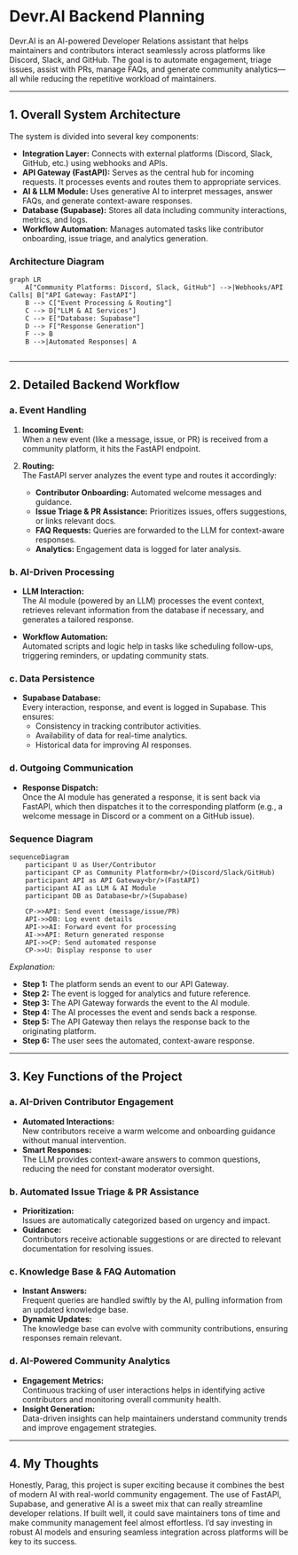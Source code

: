 

# Devr.AI Backend Planning

Devr.AI is an AI-powered Developer Relations assistant that helps maintainers and contributors interact seamlessly across platforms like Discord, Slack, and GitHub. The goal is to automate engagement, triage issues, assist with PRs, manage FAQs, and generate community analytics—all while reducing the repetitive workload of maintainers.

---

## 1. Overall System Architecture

The system is divided into several key components:

- **Integration Layer:** Connects with external platforms (Discord, Slack, GitHub, etc.) using webhooks and APIs.
- **API Gateway (FastAPI):** Serves as the central hub for incoming requests. It processes events and routes them to appropriate services.
- **AI & LLM Module:** Uses generative AI to interpret messages, answer FAQs, and generate context-aware responses.
- **Database (Supabase):** Stores all data including community interactions, metrics, and logs.
- **Workflow Automation:** Manages automated tasks like contributor onboarding, issue triage, and analytics generation.

### Architecture Diagram

```mermaid
graph LR
    A["Community Platforms: Discord, Slack, GitHub"] -->|Webhooks/API Calls| B["API Gateway: FastAPI"]
    B --> C["Event Processing & Routing"]
    C --> D["LLM & AI Services"]
    C --> E["Database: Supabase"]
    D --> F["Response Generation"]
    F --> B
    B -->|Automated Responses| A


```

---

## 2. Detailed Backend Workflow

### a. Event Handling

1. **Incoming Event:**  
   When a new event (like a message, issue, or PR) is received from a community platform, it hits the FastAPI endpoint.
   
2. **Routing:**  
   The FastAPI server analyzes the event type and routes it accordingly:
   - **Contributor Onboarding:** Automated welcome messages and guidance.
   - **Issue Triage & PR Assistance:** Prioritizes issues, offers suggestions, or links relevant docs.
   - **FAQ Requests:** Queries are forwarded to the LLM for context-aware responses.
   - **Analytics:** Engagement data is logged for later analysis.

### b. AI-Driven Processing

- **LLM Interaction:**  
  The AI module (powered by an LLM) processes the event context, retrieves relevant information from the database if necessary, and generates a tailored response.
  
- **Workflow Automation:**  
  Automated scripts and logic help in tasks like scheduling follow-ups, triggering reminders, or updating community stats.

### c. Data Persistence

- **Supabase Database:**  
  Every interaction, response, and event is logged in Supabase. This ensures:
  - Consistency in tracking contributor activities.
  - Availability of data for real-time analytics.
  - Historical data for improving AI responses.

### d. Outgoing Communication

- **Response Dispatch:**  
  Once the AI module has generated a response, it is sent back via FastAPI, which then dispatches it to the corresponding platform (e.g., a welcome message in Discord or a comment on a GitHub issue).

### Sequence Diagram

```mermaid
sequenceDiagram
    participant U as User/Contributor
    participant CP as Community Platform<br/>(Discord/Slack/GitHub)
    participant API as API Gateway<br/>(FastAPI)
    participant AI as LLM & AI Module
    participant DB as Database<br/>(Supabase)
    
    CP->>API: Send event (message/issue/PR)
    API->>DB: Log event details
    API->>AI: Forward event for processing
    AI->>API: Return generated response
    API->>CP: Send automated response
    CP->>U: Display response to user
```

*Explanation:*  
- **Step 1:** The platform sends an event to our API Gateway.
- **Step 2:** The event is logged for analytics and future reference.
- **Step 3:** The API Gateway forwards the event to the AI module.
- **Step 4:** The AI processes the event and sends back a response.
- **Step 5:** The API Gateway then relays the response back to the originating platform.
- **Step 6:** The user sees the automated, context-aware response.

---

## 3. Key Functions of the Project

### a. AI-Driven Contributor Engagement
- **Automated Interactions:**  
  New contributors receive a warm welcome and onboarding guidance without manual intervention.
- **Smart Responses:**  
  The LLM provides context-aware answers to common questions, reducing the need for constant moderator oversight.

### b. Automated Issue Triage & PR Assistance
- **Prioritization:**  
  Issues are automatically categorized based on urgency and impact.
- **Guidance:**  
  Contributors receive actionable suggestions or are directed to relevant documentation for resolving issues.

### c. Knowledge Base & FAQ Automation
- **Instant Answers:**  
  Frequent queries are handled swiftly by the AI, pulling information from an updated knowledge base.
- **Dynamic Updates:**  
  The knowledge base can evolve with community contributions, ensuring responses remain relevant.

### d. AI-Powered Community Analytics
- **Engagement Metrics:**  
  Continuous tracking of user interactions helps in identifying active contributors and monitoring overall community health.
- **Insight Generation:**  
  Data-driven insights can help maintainers understand community trends and improve engagement strategies.

---

## 4. My Thoughts

Honestly, Parag, this project is super exciting because it combines the best of modern AI with real-world community engagement. The use of FastAPI, Supabase, and generative AI is a sweet mix that can really streamline developer relations. If built well, it could save maintainers tons of time and make community management feel almost effortless. I’d say investing in robust AI models and ensuring seamless integration across platforms will be key to its success.


